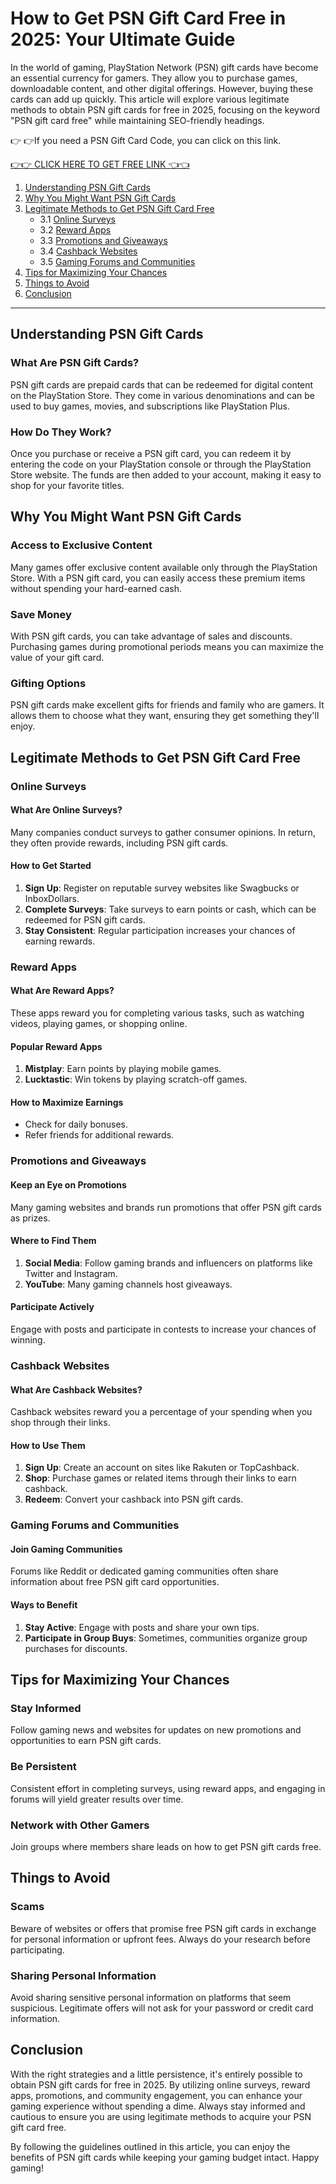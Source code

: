 # How to Get PSN Gift Card Free in 2025: Your Ultimate Guide

In the world of gaming, PlayStation Network (PSN) gift cards have become an essential currency for gamers. They allow you to purchase games, downloadable content, and other digital offerings. However, buying these cards can add up quickly. This article will explore various legitimate methods to obtain PSN gift cards for free in 2025, focusing on the keyword "PSN gift card free" while maintaining SEO-friendly headings.

👉 👉If you need a PSN Gift Card Code, you can click on this link.

[👉👉 CLICK HERE TO GET FREE LINK 👈👈](https://ebdsolutionx.com/alloffer/)


1. [Understanding PSN Gift Cards](#understanding-psn-gift-cards)
2. [Why You Might Want PSN Gift Cards](#why-you-might-want-psn-gift-cards)
3. [Legitimate Methods to Get PSN Gift Card Free](#legitimate-methods-to-get-psn-gift-card-free)
   - 3.1 [Online Surveys](#online-surveys)
   - 3.2 [Reward Apps](#reward-apps)
   - 3.3 [Promotions and Giveaways](#promotions-and-giveaways)
   - 3.4 [Cashback Websites](#cashback-websites)
   - 3.5 [Gaming Forums and Communities](#gaming-forums-and-communities)
4. [Tips for Maximizing Your Chances](#tips-for-maximizing-your-chances)
5. [Things to Avoid](#things-to-avoid)
6. [Conclusion](#conclusion)

---

## Understanding PSN Gift Cards

### What Are PSN Gift Cards?

PSN gift cards are prepaid cards that can be redeemed for digital content on the PlayStation Store. They come in various denominations and can be used to buy games, movies, and subscriptions like PlayStation Plus.

### How Do They Work?

Once you purchase or receive a PSN gift card, you can redeem it by entering the code on your PlayStation console or through the PlayStation Store website. The funds are then added to your account, making it easy to shop for your favorite titles.

## Why You Might Want PSN Gift Cards

### Access to Exclusive Content

Many games offer exclusive content available only through the PlayStation Store. With a PSN gift card, you can easily access these premium items without spending your hard-earned cash.

### Save Money

With PSN gift cards, you can take advantage of sales and discounts. Purchasing games during promotional periods means you can maximize the value of your gift card.

### Gifting Options

PSN gift cards make excellent gifts for friends and family who are gamers. It allows them to choose what they want, ensuring they get something they'll enjoy.

## Legitimate Methods to Get PSN Gift Card Free

### Online Surveys

#### What Are Online Surveys?

Many companies conduct surveys to gather consumer opinions. In return, they often provide rewards, including PSN gift cards.

#### How to Get Started

1. **Sign Up**: Register on reputable survey websites like Swagbucks or InboxDollars.
2. **Complete Surveys**: Take surveys to earn points or cash, which can be redeemed for PSN gift cards.
3. **Stay Consistent**: Regular participation increases your chances of earning rewards.

### Reward Apps

#### What Are Reward Apps?

These apps reward you for completing various tasks, such as watching videos, playing games, or shopping online.

#### Popular Reward Apps

1. **Mistplay**: Earn points by playing mobile games.
2. **Lucktastic**: Win tokens by playing scratch-off games.

#### How to Maximize Earnings

- Check for daily bonuses.
- Refer friends for additional rewards.

### Promotions and Giveaways

#### Keep an Eye on Promotions

Many gaming websites and brands run promotions that offer PSN gift cards as prizes.

#### Where to Find Them

1. **Social Media**: Follow gaming brands and influencers on platforms like Twitter and Instagram.
2. **YouTube**: Many gaming channels host giveaways.

#### Participate Actively

Engage with posts and participate in contests to increase your chances of winning.

### Cashback Websites

#### What Are Cashback Websites?

Cashback websites reward you a percentage of your spending when you shop through their links.

#### How to Use Them

1. **Sign Up**: Create an account on sites like Rakuten or TopCashback.
2. **Shop**: Purchase games or related items through their links to earn cashback.
3. **Redeem**: Convert your cashback into PSN gift cards.

### Gaming Forums and Communities

#### Join Gaming Communities

Forums like Reddit or dedicated gaming communities often share information about free PSN gift card opportunities.

#### Ways to Benefit

1. **Stay Active**: Engage with posts and share your own tips.
2. **Participate in Group Buys**: Sometimes, communities organize group purchases for discounts.

## Tips for Maximizing Your Chances

### Stay Informed

Follow gaming news and websites for updates on new promotions and opportunities to earn PSN gift cards.

### Be Persistent

Consistent effort in completing surveys, using reward apps, and engaging in forums will yield greater results over time.

### Network with Other Gamers

Join groups where members share leads on how to get PSN gift cards free.

## Things to Avoid

### Scams

Beware of websites or offers that promise free PSN gift cards in exchange for personal information or upfront fees. Always do your research before participating.

### Sharing Personal Information

Avoid sharing sensitive personal information on platforms that seem suspicious. Legitimate offers will not ask for your password or credit card information.

## Conclusion

With the right strategies and a little persistence, it's entirely possible to obtain PSN gift cards for free in 2025. By utilizing online surveys, reward apps, promotions, and community engagement, you can enhance your gaming experience without spending a dime. Always stay informed and cautious to ensure you are using legitimate methods to acquire your PSN gift card free.

By following the guidelines outlined in this article, you can enjoy the benefits of PSN gift cards while keeping your gaming budget intact. Happy gaming!
